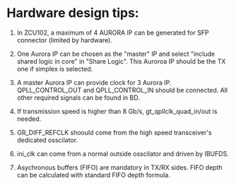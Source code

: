# Hardware design tips:

1. In ZCU102, a maximum of 4 AURORA IP can be generated for SFP connector (limited by hardware).

2. One Aurora IP can be chosen as the "master" IP and select "include shared logic in core" in "Share Logic". This Auroroa IP should be the TX one if simplex is selected.

3. A master Aurora IP can provide clock for 3 Aurora IP. QPLL_CONTROL_OUT and QPLL_CONTROL_IN should be connected. All other required signals can be found in BD.

4. If transmission speed is higher than 8 Gb/s, gt_qpllclk_quad_in/out is needed.

5. GR_DIFF_REFCLK shoould come from the high speed transceiver's dedicated osscilator.

6. ini_clk can come from a normal outside osscilator and driven by IBUFDS.

7. Asychronous buffers (FIFO) are mandatory in TX/RX sides. FIFO depth can be calculated with standard FIFO depth formula. 

